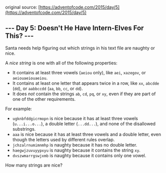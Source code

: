 original source: [https://adventofcode.com/2015/day/5](https://adventofcode.com/2015/day/5)
## --- Day 5: Doesn't He Have Intern-Elves For This? ---
Santa needs help figuring out which strings in his text file are naughty or nice.

A <em>nice string</em> is one with all of the following properties:


 - It contains at least three vowels (<code>aeiou</code> only), like <code>aei</code>, <code>xazegov</code>, or <code>aeiouaeiouaeiou</code>.
 - It contains at least one letter that appears twice in a row, like <code>xx</code>, <code>abcdde</code> (<code>dd</code>), or <code>aabbccdd</code> (<code>aa</code>, <code>bb</code>, <code>cc</code>, or <code>dd</code>).
 - It does <em>not</em> contain the strings <code>ab</code>, <code>cd</code>, <code>pq</code>, or <code>xy</code>, even if they are part of one of the other requirements.

For example:


 - <code>ugknbfddgicrmopn</code> is nice because it has at least three vowels (<code>u...i...o...</code>), a double letter (<code>...dd...</code>), and none of the disallowed substrings.
 - <code>aaa</code> is nice because it has at least three vowels and a double letter, even though the letters used by different rules overlap.
 - <code>jchzalrnumimnmhp</code> is naughty because it has no double letter.
 - <code>haegwjzuvuyypxyu</code> is naughty because it contains the string <code>xy</code>.
 - <code>dvszwmarrgswjxmb</code> is naughty because it contains only one vowel.

How many strings are nice?


